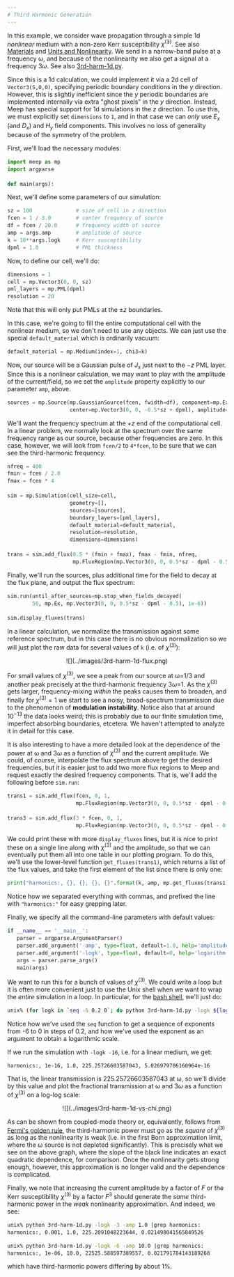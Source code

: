 ```yaml
---
# Third Harmonic Generation
---
```


In this example, we consider wave propagation through a simple 1d *nonlinear* medium with a non-zero Kerr susceptibility $χ^{(3)}$. See also [Materials](../Materials.md#nonlinearity) and [Units and Nonlinearity](../Units_and_Nonlinearity.md). We send in a narrow-band pulse at a frequency ω, and because of the nonlinearity we also get a signal at a frequency $3ω$. See also [3rd-harm-1d.py](https://github.com/stevengj/meep/blob/master/python/examples/3rd-harm-1d.py).

Since this is a 1d calculation, we could implement it via a 2d cell of `Vector3(S,0,0)`, specifying periodic boundary conditions in the $y$ direction. However, this is slightly inefficient since the $y$ periodic boundaries are implemented internally via extra "ghost pixels" in the $y$ direction. Instead, Meep has special support for 1d simulations in the $z$ direction. To use this, we must explicitly set `dimensions` to `1`, and in that case we can *only* use $E_x$ (and $D_x$) and $H_y$ field components. This involves no loss of generality because of the symmetry of the problem.

First, we'll load the necessary modules:

```py
import meep as mp
import argparse

def main(args):
```

Next, we'll define some parameters of our simulation:

```py
sz = 100              # size of cell in z direction
fcen = 1 / 3.0        # center frequency of source
df = fcen / 20.0      # frequency width of source
amp = args.amp        # amplitude of source
k = 10**args.logk     # Kerr susceptibility
dpml = 1.0            # PML thickness
```

Now, to define our cell, we'll do:

```py
dimensions = 1
cell = mp.Vector3(0, 0, sz)
pml_layers = mp.PML(dpml)
resolution = 20
```

Note that this will only put PMLs at the $\pm z$ boundaries.

In this case, we're going to fill the entire computational cell with the nonlinear medium, so we don't need to use any objects. We can just use the special `default_material` which is ordinarily vacuum:

```py
default_material = mp.Medium(index=1, chi3=k)
```

Now, our source will be a Gaussian pulse of $J_x$ just next to the $-z$ PML layer. Since this is a nonlinear calculation, we may want to play with the amplitude of the current/field, so we set the `amplitude` property explicitly to our parameter `amp`, above.

```py
sources = mp.Source(mp.GaussianSource(fcen, fwidth=df), component=mp.Ex,
                    center=mp.Vector3(0, 0, -0.5*sz + dpml), amplitude=amp)
```

We'll want the frequency spectrum at the $+z$ end of the computational cell. In a linear problem, we normally look at the spectrum over the same frequency range as our source, because other frequencies are zero. In this case, however, we will look from `fcen/2` to `4*fcen`, to be sure that we can see the third-harmonic frequency.

```py
nfreq = 400
fmin = fcen / 2.0
fmax = fcen * 4

sim = mp.Simulation(cell_size=cell,
                    geometry=[],
                    sources=[sources],
                    boundary_layers=[pml_layers],
                    default_material=default_material,
                    resolution=resolution,
                    dimensions=dimensions)

trans = sim.add_flux(0.5 * (fmin + fmax), fmax - fmin, nfreq,
                     mp.FluxRegion(mp.Vector3(0, 0, 0.5*sz - dpml - 0.5)))
```

Finally, we'll run the sources, plus additional time for the field to decay at the flux plane, and output the flux spectrum:

```py
sim.run(until_after_sources=mp.stop_when_fields_decayed(
        50, mp.Ex, mp.Vector3(0, 0, 0.5*sz - dpml - 0.5), 1e-6))

sim.display_fluxes(trans)
```

In a linear calculation, we normalize the transmission against some reference spectrum, but in this case there is no obvious normalization so we will just plot the raw data for several values of `k` (i.e. of $χ^{(3)}$):

<center>
![](../images/3rd-harm-1d-flux.png)
</center>

For small values of $χ^{(3)}$, we see a peak from our source at ω=1/3 and another peak precisely at the third-harmonic frequency $3ω$=1. As the $χ^{(3)}$ gets larger, frequency-mixing *within* the peaks causes them to broaden, and finally for $χ^{(3)}=1$ we start to see a noisy, broad-spectrum transmission due to the phenomenon of **modulation instability**. Notice also that at around $10^{-13}$ the data looks weird; this is probably due to our finite simulation time, imperfect absorbing boundaries, etcetera. We haven't attempted to analyze it in detail for this case.

It is also interesting to have a more detailed look at the dependence of the power at ω and $3ω$ as a function of $χ^{(3)}$ and the current amplitude. We could, of course, interpolate the flux spectrum above to get the desired frequencies, but it is easier just to add two more flux regions to Meep and request exactly the desired frequency components. That is, we'll add the following before `sim.run`:

```py
trans1 = sim.add_flux(fcen, 0, 1,
                      mp.FluxRegion(mp.Vector3(0, 0, 0.5*sz - dpml - 0.5)))

trans3 = sim.add_flux(3 * fcen, 0, 1,
                      mp.FluxRegion(mp.Vector3(0, 0, 0.5*sz - dpml - 0.5)))
```

We could print these with more `display_fluxes` lines, but it is nice to print these on a single line along with $χ^{(3)}$ and the amplitude, so that we can eventually put them all into one table in our plotting program. To do this, we'll use the lower-level function `get_fluxes(trans1)`, which returns a list of the flux values, and take the first element of the list since there is only one:

```py
print("harmonics:, {}, {}, {}, {}".format(k, amp, mp.get_fluxes(trans1)[0], mp.get_fluxes(trans3)[0]))
```

Notice how we separated everything with commas, and prefixed the line with `"harmonics:"` for easy grepping later.

Finally, we specify all the command-line parameters with default values:

```py
if __name__ == '__main__':
   parser = argparse.ArgumentParser()
   parser.add_argument('-amp', type=float, default=1.0, help='amplitude of source')
   parser.add_argument('-logk', type=float, default=0, help='logarithm of Kerr susceptibility')
   args = parser.parse_args()
   main(args)
```

We want to run this for a bunch of values of $χ^{(3)}$. We could write a loop but it is often more convenient just to use the Unix shell when we want to wrap the *entire* simulation in a loop. In particular, for the [bash shell](https://en.wikipedia.org/wiki/Bash_(Unix_shell)), we'll just do:

```sh
unix% (for logk in `seq -6 0.2 0`; do python 3rd-harm-1d.py -logk ${logk} |grep harmonics:; done) | tee harmonics.dat
```

Notice how we've used the `seq` function to get a sequence of exponents from -6 to 0 in steps of 0.2, and how we've used the exponent as an argument to obtain a logarithmic scale.

If we run the simulation with `-logk -16`, i.e. for a linear medium, we get:

```
harmonics:, 1e-16, 1.0, 225.25726603587043, 5.026979706160964e-16
```

That is, the linear transmission is 225.25726603587043 at ω, so we'll divide by this value and plot the fractional transmission at ω and $3ω$ as a function of $χ^{(3)}$ on a log-log scale:

<center>
![](../images/3rd-harm-1d-vs-chi.png)
</center>

As can be shown from coupled-mode theory or, equivalently, follows from [Fermi's golden rule](https://en.wikipedia.org/wiki/Fermi's_golden_rule), the third-harmonic power must go as the *square* of $χ^{(3)}$ as long as the nonlinearity is weak (i.e. in the first Born approximation limit, where the ω source is not depleted significantly). This is precisely what we see on the above graph, where the slope of the black line indicates an exact quadratic dependence, for comparison. Once the nonlinearity gets strong enough, however, this approximation is no longer valid and the dependence is complicated.

Finally, we note that increasing the current amplitude by a factor of $F$ or the Kerr susceptibility $χ^{(3)}$ by a factor $F^3$ should generate the *same* third-harmonic power in the *weak* nonlinearity approximation. And indeed, we see:

```sh
unix% python 3rd-harm-1d.py -logk -3 -amp 1.0 |grep harmonics:
harmonics:, 0.001, 1.0, 225.2091048223644, 0.021498041565849526
```

```sh
unix% python 3rd-harm-1d.py -logk -6 -amp 10.0 |grep harmonics:
harmonics:, 1e-06, 10.0, 22525.588597389557, 0.021791784143189268
```

which have third-harmonic powers differing by about 1%.
